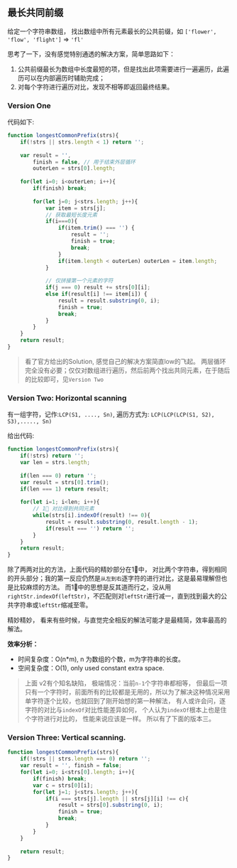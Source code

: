 ## 最长共同前缀

给定一个字符串数组， 找出数组中所有元素最长的公共前缀，如
`['flower', 'flow', 'flight']` => `'fl'`

思考了一下，没有感觉特别通透的解决方案，简单思路如下：

1. 公共前缀最长为数组中长度最短的项，但是找出此项需要进行一遍遍历，此遍历可以在内部遍历时辅助完成；
2. 对每个字符进行遍历对比，发现不相等即返回最终结果。





###  Version One

代码如下:

```javascript
function longestCommonPrefix(strs){
    if(!strs || strs.length < 1) return '';
    
    var result = '',
        finish = false, // 用于结束外层循环
        outerLen = strs[0].length;
    
    for(let i=0; i<outerLen; i++){
        if(finish) break;
        
        for(let j=0; j<strs.length; j++){
            var item = strs[j];
            // 获取最短长度元素
            if(i===0){
                if(item.trim() === '') {
                    result = '';
                    finish = true;
                    break;
                }
                if(item.length < outerLen) outerLen = item.length;
            }
            
            // 仅拼接第一个元素的字符
            if(j === 0) result += strs[0][i];
            else if(result[i] !== item[i]) {
                result = result.substring(0, i);
                finish = true;
                break;
            }
        }
    }
    return result;
}
```



>  看了官方给出的Solution, 感觉自己的解决方案简直low的飞起。 两层循环完全没有必要；仅仅对数组进行遍历，然后前两个找出共同元素，在于随后的比较即可，见`Version Two`



### Version Two: Horizontal scanning

有一组字符，记作:`LCP(S1, ...., Sn)`, 遍历方式为: `LCP(LCP(LCP(S1, S2), S3),....., Sn)`

给出代码:

```javascript
function longestCommonPrefix(strs){
    if(!strs) return '';
    var len = strs.length;
    
    if(len === 0) return '';
    var result = strs[0].trim();
    if(len === 1) return result;
    
    for(let i=1; i<len; i++){
        // 1⃣️ 对比得到共同元素
        while(strs[i].indexOf(result) !== 0){
            result = result.substring(0, result.length - 1);
            if(result === '') return '';
        }
    }
    return result;
}
```

除了两两对比的方法，上面代码的精妙部分在1⃣️中， 对比两个字符串，得到相同的开头部分；我的第一反应仍然是`从左到右`逐字符的进行对比，这是最易理解但也是比较麻烦的方法。 而1⃣️中的思想是反其道而行之，没从用`rightStr.indexOf(leftStr)`，不匹配则对`leftStr`进行减一，直到找到最大的公共字符串或`leftStr`缩减至零。

精妙精妙， 看来有些时候，与直觉完全相反的解法可能才是最精简，效率最高的解法。

**效率分析：**

- 时间复杂度：O(n*m), n 为数组的个数，m为字符串的长度。
- 空间复杂度：O(1), only used constant extra space.



> 上面 v2有个知名缺陷， 极端情况：当前`n-1`个字符串都相等， 但最后一项只有一个字符时，前面所有的比较都是无用的，所以为了解决这种情况采用单字符逐个比较，也就回到了刚开始想的第一种解法， 有人或许会问，逐字符的对比与`indexOf`对比性能差异如何， 个人认为`indexOf`根本上也是住个字符进行对比的， 性能来说应该是一样。 所以有了下面的版本三。



### Version Three: Vertical scanning.

```javascript
function longestCommonPrefix(strs){
    if(!strs || strs.length === 0) return '';
    var result = '', finish = false;
    for(let i=0; i<strs[0].length; i++){
        if(finish) break;
        var c = strs[0][i];
        for(let j=1; j<strs.length; j++){
            if(i === strs[j].length || strs[j][i] !== c){
                result = strs[0].substring(0, i);
                finish = true;
                break;
            }
        }
    }
    
    return result;
}
```













